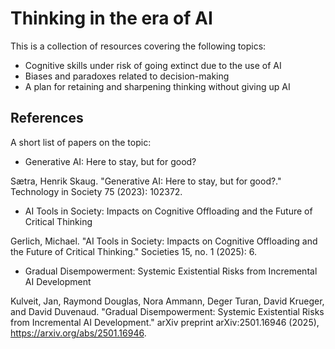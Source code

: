 # Thinking in the era of AI

This is a collection of resources covering the following topics:

- Cognitive skills under risk of going extinct due to the use of AI
- Biases and paradoxes related to decision-making
- A plan for retaining and sharpening thinking without giving up AI

## References

A short list of papers on the topic:

- Generative AI: Here to stay, but for good?

Sætra, Henrik Skaug. "Generative AI: Here to stay, but for good?." Technology in Society 75 (2023): 102372.

- AI Tools in Society: Impacts on Cognitive Offloading and the Future of Critical Thinking

Gerlich, Michael. "AI Tools in Society: Impacts on Cognitive Offloading and the Future of Critical Thinking." Societies 15, no. 1 (2025): 6.

- Gradual Disempowerment: Systemic Existential Risks from Incremental AI Development

Kulveit, Jan, Raymond Douglas, Nora Ammann, Deger Turan, David Krueger, and David Duvenaud. "Gradual Disempowerment: Systemic Existential Risks from Incremental AI Development." arXiv preprint arXiv:2501.16946 (2025), https://arxiv.org/abs/2501.16946.
